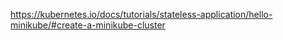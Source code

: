 https://kubernetes.io/docs/tutorials/stateless-application/hello-minikube/#create-a-minikube-cluster
